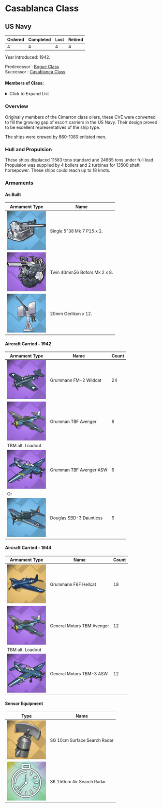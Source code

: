 # Casablanca Class
## US Navy

Ordered | Completed | Lost | Retired
 ------ | ------ | ------ | ------ 
4 | 4 | 4 | 4 <br/>
 
Year Introduced: 1942. <br/>
 
Predecessor : [Bogue Class](/History/NYI.md) <br/>
Successor : [Casablanca Class](/History/USN/CVE/CasablancaClass.md) <br/>

#### Members of Class: <br/>

<details>
	<summary>Click to Expand List</summary>
	
Icon | Name | Hull Number | Present
| ------ | ------ | ------ |  ------ |
![UnknownCVL](/Icons/Ship/UnknownCVL.png) | Sangamon | CVE-26 | No <br/>
![UnknownCVL](/Icons/Ship/UnknownCVL.png) | Suwannee | CVE-27 | No <br/>
![UnknownCVL](/Icons/Ship/UnknownCVL.png) | Chenango | CVE-28 | No <br/>
![UnknownCVL](/Icons/Ship/UnknownCVL.png) | Santee | CVE-29 | No <br/>


</details>

### Overview

Originally members of the Cimarron class oilers, these CVE were converted to fill the growing gap of escort carriers in the US Navy. Their design proved to be excellent representatives of the ship type.

The ships were crewed by 860-1080 enlisted men. <br/>

### Hull and Propulsion

These ships displaced 11583 tons standard and 24665 tons under full load. Propulsion was supplied by 4 boilers and 2 turbines for 13500 shaft horsepower. These ships could reach up to 18 knots. 

### Armaments

#### As Built

Armament Type | Name |
 ------ | ------ |
![Single5in38Mk21](/Icons/Equipment/Guns/DD/5in38Mk21.png) | Single 5"38 Mk 7 P15 x 2.
![Twin40mmBofors](/Icons/Equipment/AA/Twin40mmUSN.png) | Twin 40mm56 Bofors Mk 2 x 8.
![20mmOerlikon](/Icons/Equipment/AA/20mmOerlikon.png) | 20mm Oerlikon x 12.

#### Aircraft Carried - 1942

Armament Type | Name | Count |
 ------ | ------ | ------ |
![F4F](/Icons/Equipment/Aircraft/Fighter/F4FWildcat.png) | Grummann FM-2 Wildcat | 24
![TBF](/Icons/Equipment/Aircraft/Torpedo/TBFAvenger.png) | Grumman TBF Avenger | 9
 | TBM alt. Loadout | 
![TMBASW](/Icons/Equipment/Auxiliary/TBM3ASW.png) | Grumman TBF Avenger ASW | 9
 | Or | 
 ![SBD3](/Icons/Equipment/Aircraft/Bomber/SBD-3Dauntless.png) | Douglas SBD-3 Dauntless | 9

#### Aircraft Carried - 1944

Armament Type | Name | Count |
 ------ | ------ | ------ |
![F6F](/Icons/Equipment/Aircraft/Fighter/F6FHellcat.png) | Grummann F6F Hellcat | 18
![TBF](/Icons/Equipment/Aircraft/Torpedo/TBFAvenger.png) | General Motors TBM Avenger | 12
 | TBM alt. Loadout | 
![TMBASW](/Icons/Equipment/Auxiliary/TBM3ASW.png) | General Motors TBM-3 ASW | 12

#### Sensor Equipment

Type | Name |
 ------ | ------ |
![SGRadar](/Icons/Equipment/Auxiliary/SGRadar.png) | SG 10cm Surface Search Radar
![SKRadar](/Icons/Equipment/Auxiliary/Placeholder.png) | SK 150cm Air Search Radar
